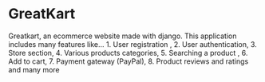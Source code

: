 # GreatKart
Greatkart, an ecommerce website made with django. This application includes many features like... 1. User registration , 2. User authentication, 3. Store section, 4. Various products categories, 5. Searching a product , 6. Add to cart, 7. Payment gateway (PayPal), 8. Product reviews and ratings and many more
